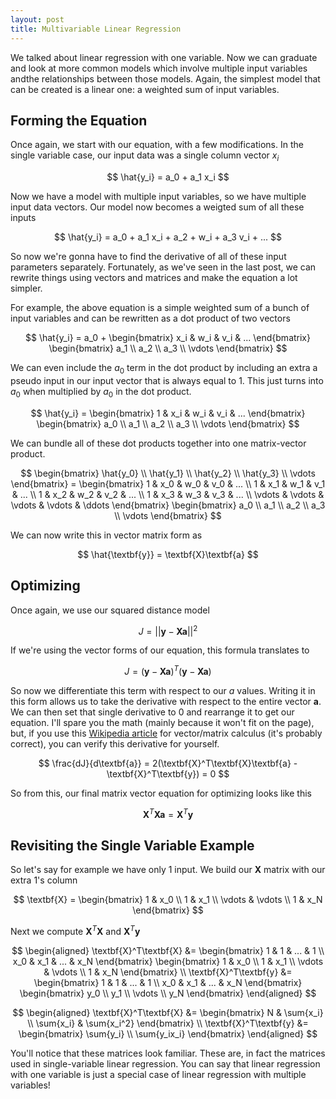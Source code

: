 ```yaml
---
layout: post
title: Multivariable Linear Regression
---
```


We talked about linear regression with one variable. Now we can graduate and look at more 
common models which involve multiple input variables andthe relationships between those 
models. Again, the simplest model that can be created is a linear one: a weighted sum of 
input variables.

Forming the Equation
--------------------------------------------------------------------------------------------

Once again, we start with our equation, with a few modifications. In the single variable 
case, our input data was a single column vector $x_i$

$$
\hat{y_i} = a_0 + a_1 x_i
$$

Now we have a model with multiple input variables, so we have multiple input data vectors. 
Our model now becomes a weigted sum of all these inputs

$$
\hat{y_i} = a_0 + a_1 x_i + a_2 + w_i + a_3 v_i + ...
$$

So now we're gonna have to find the derivative of all of these input parameters separately. 
Fortunately, as we've seen in the last post, we can rewrite things using vectors and matrices 
and make the equation a lot simpler.

For example, the above equation is a simple weighted sum of a bunch of input variables and 
can be rewritten as a dot product of two vectors

$$
\hat{y_i} = a_0 + \begin{bmatrix}
    x_i & w_i & v_i & ...
\end{bmatrix} \begin{bmatrix}
    a_1 \\
    a_2 \\
    a_3 \\
    \vdots
\end{bmatrix}
$$

We can even include the $a_0$ term in the dot product by including an extra a pseudo input 
in our input vector that is always equal to $1$. This just turns into $a_0$ when multiplied 
by $a_0$ in the dot product.

$$
\hat{y_i} = \begin{bmatrix}
    1 & x_i & w_i & v_i & ...
\end{bmatrix} \begin{bmatrix}
    a_0 \\
    a_1 \\
    a_2 \\
    a_3 \\
    \vdots
\end{bmatrix}
$$

We can bundle all of these dot products together into one matrix-vector product.

$$
\begin{bmatrix}
    \hat{y_0} \\
    \hat{y_1} \\
    \hat{y_2} \\
    \hat{y_3} \\
    \vdots
\end{bmatrix} = \begin{bmatrix}
    1 & x_0 & w_0 & v_0 & ... \\
    1 & x_1 & w_1 & v_1 & ... \\
    1 & x_2 & w_2 & v_2 & ... \\
    1 & x_3 & w_3 & v_3 & ... \\
    \vdots & \vdots & \vdots & \vdots & \ddots
\end{bmatrix} \begin{bmatrix}
    a_0 \\
    a_1 \\
    a_2 \\
    a_3 \\
    \vdots
\end{bmatrix}
$$

We can now write this in vector matrix form as

$$
\hat{\textbf{y}} = \textbf{X}\textbf{a}
$$

Optimizing
--------------------------------------------------------------------------------------------

Once again, we use our squared distance model

$$
J = ||\textbf{y} - \textbf{X}\textbf{a}||^2
$$

If we're using the vector forms of our equation, this formula translates to

$$
J = (\textbf{y} - \textbf{X}\textbf{a})^T(\textbf{y} - \textbf{X}\textbf{a})
$$

So now we differentiate this term with respect to our $a$ values. Writing it in this form
allows us to take the derivative with respect to the entire vector $\textbf{a}$. We can 
then set that single derivative to 0 and rearrange it to get our equation. I'll spare you 
the math (mainly because it won't fit on the page), but, if you use this 
[Wikipedia article](https://en.wikipedia.org/wiki/Matrix_calculus) for vector/matrix 
calculus (it's probably correct), you can verify this derivative for yourself.

$$
\frac{dJ}{d\textbf{a}} = 2(\textbf{X}^T\textbf{X}\textbf{a} - \textbf{X}^T\textbf{y}) = 0
$$

So from this, our final matrix vector equation for optimizing looks like this

$$
\textbf{X}^T\textbf{X}\textbf{a} = \textbf{X}^T\textbf{y}
$$

Revisiting the Single Variable Example
----------------------------------------------------------------------------------------

So let's say for example we have only 1 input. We build our $\textbf{X}$ matrix with our
extra 1's column

$$
\textbf{X} = \begin{bmatrix}
    1 & x_0 \\
    1 & x_1 \\
    \vdots & \vdots \\
    1 & x_N
\end{bmatrix}
$$

Next we compute $\textbf{X}^T\textbf{X}$ and $\textbf{X}^T\textbf{y}$

$$
\begin{aligned}
\textbf{X}^T\textbf{X} &= \begin{bmatrix}
    1 & 1 & ... & 1 \\
    x_0 & x_1 & ... & x_N
\end{bmatrix} \begin{bmatrix}
    1 & x_0 \\
    1 & x_1 \\
    \vdots & \vdots \\
    1 & x_N
\end{bmatrix} \\
\textbf{X}^T\textbf{y} &= \begin{bmatrix}
    1 & 1 & ... & 1 \\
    x_0 & x_1 & ... & x_N
\end{bmatrix} \begin{bmatrix}
    y_0 \\
    y_1 \\
    \vdots \\
    y_N
\end{bmatrix}
\end{aligned}
$$

$$
\begin{aligned}
\textbf{X}^T\textbf{X} &= \begin{bmatrix}
    N & \sum{x_i} \\
    \sum{x_i} & \sum{x_i^2}
\end{bmatrix} \\
\textbf{X}^T\textbf{y} &= \begin{bmatrix}
    \sum{y_i} \\
    \sum{y_ix_i}
\end{bmatrix}
\end{aligned}
$$

You'll notice that these matrices look familiar. These are, in fact the matrices used in 
single-variable linear regression. You can say that linear regression with one variable 
is just a special case of linear regression with multiple variables!